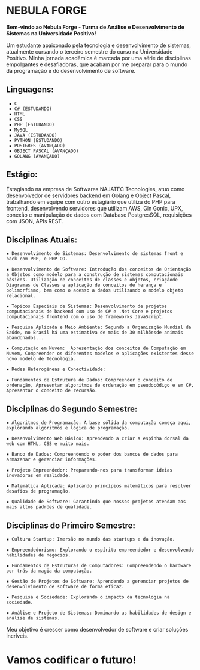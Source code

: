 # NEBULA FORGE

**Bem-vindo ao Nebula Forge - Turma de Análise e Desenvolvimento de Sistemas na Universidade Positivo!**

  Um estudante apaixonado pela tecnologia e desenvolvimento de sistemas, atualmente cursando o terceiro semestre do curso na Universidade Positivo. Minha jornada acadêmica é marcada por uma série de disciplinas empolgantes e desafiadoras, que acabam por me preparar para o mundo da programação e do desenvolvimento de software.

## **Linguagens:**
     ▪ C
     ▪ C# (ESTUDANDO)
     ▪ HTML
     ▪ CSS
     ▪ PHP (ESTUDANDO)
     ▪ MySQL
     ▪ JAVA (ESTUDANDO)
     ▪ PYTHON (ESTUDANDO)
     ▪ POSTGRES (AVANÇADO)
     ▪ OBJECT PASCAL (AVANÇADO)
     ▪ GOLANG (AVANÇADO)

## **Estágio:**
  Estagiando na empresa de Softwares NAJATEC Tecnologies, atuo como desenvolvedor de servidores backend em Golang e Object Pascal, trabalhando em equipe com outro estagiário que utiliza do PHP para frontend, desenvolvendo servidores que utilizam AWS, Gin Gonic, UPX, conexão e manipulação de dados com Database PostgresSQL, requisições com JSON, APIs REST. 

## **Disciplinas Atuais:**

    ▪ Desenvolvimento de Sistemas: Desenvolvimento de sistemas front e back com PHP, e PHP OO.
    
    ▪ Desenvolvimento de Software: Introdução dos conceitos de Orientação a Objetos como modelo para a construção de sistemas computacionais básicos. Utilização de conceitos de classes e objetos, criaçãode Diagramas de Classes e aplicação de conceitos de herança e polimorfismo, bem como o acesso a dados utilizando o modelo objeto relacional.
    
    ▪ Tópicos Especiais de Sistemas: Desenvolvimento de projetos computacionais de backend com uso de C# e .Net Core e projetos computacionais frontend com o uso de frameworks JavaScript. 
    
    ▪ Pesquisa Aplicada e Meio Ambiente: Segundo a Organização Mundial da Saúde, no Brasil há uma estimativa de mais de 30 milhõesde animais abandonados...   
    
    ▪ Computação em Nuvem:  Apresentação dos conceitos de Computação em Nuvem, Compreender os diferentes modelos e aplicações existentes desse novo modelo de Tecnologia.  
    
    ▪ Redes Heterogêneas e Conectividade:
    
    ▪ Fundamentos de Estrutura de Dados: Compreender o conceito de ordenação, Apresentar algoritmos de ordenação em pseudocódigo e em C#, Apresentar o conceito de recursão.


## **Disciplinas do Segundo Semestre:**

    ▪ Algoritmos de Programação: A base sólida da computação começa aqui, explorando algoritmos e lógica de programação.
    
    ▪ Desenvolvimento Web Básico: Aprendendo a criar a espinha dorsal da web com HTML, CSS e muito mais.
    
    ▪ Banco de Dados: Compreendendo o poder dos bancos de dados para armazenar e gerenciar informações.
    
    ▪ Projeto Empreendedor: Preparando-nos para transformar ideias inovadoras em realidade.
    
    ▪ Matemática Aplicada: Aplicando princípios matemáticos para resolver desafios de programação.
    
    ▪ Qualidade de Software: Garantindo que nossos projetos atendam aos mais altos padrões de qualidade.

## **Disciplinas do Primeiro Semestre:**

    ▪ Cultura Startup: Imersão no mundo das startups e da inovação.
    
    ▪ Empreendedorismo: Explorando o espírito empreendedor e desenvolvendo habilidades de negócios.
    
    ▪ Fundamentos de Estruturas de Computadores: Compreendendo o hardware por trás da magia da computação.
    
    ▪ Gestão de Projetos de Software: Aprendendo a gerenciar projetos de desenvolvimento de software de forma eficaz.
    
    ▪ Pesquisa e Sociedade: Explorando o impacto da tecnologia na sociedade.
    
    ▪ Análise e Projeto de Sistemas: Dominando as habilidades de design e análise de sistemas.
    
Meu objetivo é crescer como desenvolvedor de software e criar soluções incríveis.

# **Vamos codificar o futuro!**
